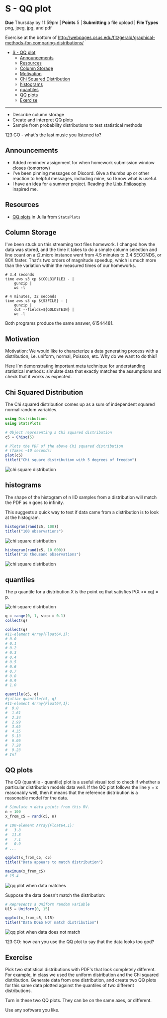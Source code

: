 # S - QQ plot

**Due** Thursday by 11:59pm | **Points** 5 | **Submitting** a file upload | **File Types** png, jpeg, jpg, and pdf

Exercise at the bottom of http://webpages.csus.edu/fitzgerald/graphical-methods-for-comparing-distributions/

- [S - QQ plot](#s---qq-plot)
  - [Announcements](#announcements)
  - [Resources](#resources)
  - [Column Storage](#column-storage)
  - [Motivation](#motivation)
  - [Chi Squared Distribution](#chi-squared-distribution)
  - [histograms](#histograms)
  - [quantiles](#quantiles)
  - [QQ plots](#qq-plots)
  - [Exercise](#exercise)

---

- Describe column storage
- Create and interpret QQ plots
- Sample from probability distributions to test statistical methods

123 GO - what's the last music you listened to?

## Announcements

- Added reminder assignment for when homework submission window closes (tomorrow)
- I've been pinning messages on Discord.
  Give a thumbs up or other reaction to helpful messages, including mine, so I know what is useful.
- I have an idea for a summer project.
  Reading the [Unix Philosophy](https://homepage.cs.uri.edu/~thenry/resources/unix_art/ch01s06.html) inspired me.

## Resources

- [QQ plots](https://github.com/JuliaPlots/StatsPlots.jl#quantile-quantile-plots) in Julia from `StatsPlots`

## Column Storage

I've been stuck on this streaming text files homework.
I changed how the data was stored, and the time it takes to do a simple column selection and line count on a t2.micro instance went from 4.5 minutes to 3.4 SECONDS, or 80X faster.
That's two orders of magnitude speedup, which is much more than the variation within the measured times of our homeworks.

```shell
# 3.4 seconds
time aws s3 cp ${COL31FILE} - |
    gunzip |
    wc -l

# 4 minutes, 32 seconds
time aws s3 cp ${S3FILE} - |
    gunzip |
    cut --fields=${GOLDSTEIN} |
    wc -l
```

Both programs produce the same answer, 61544481.

## Motivation

Motivation: We would like to characterize a data generating process with a distribution, i.e. uniform, normal, Poisson, etc.
Why do we want to do this?

Here I'm demonstrating important meta technique for understanding statistical methods: simulate data that exactly matches the assumptions and check that it works as expected.

## Chi Squared Distribution

The Chi squared distribution comes up as a sum of independent squared normal random variables.

```julia
using Distributions
using StatsPlots

# Object representing a Chi squared distribution
c5 = Chisq(5)

# Plots the PDF of the above Chi squared distribution
# (Takes ~10 seconds)
plot(c5)
title!("Chi square distribution with 5 degrees of freedom")
```

![chi square distribution](readme-images/chisquare5.png)

## histograms

The shape of the histogram of n IID samples from a distribution will match the PDF as n goes to infinity.

This suggests a quick way to test if data came from a distribution is to look at the histogram.

```julia
histogram(rand(c5, 100))
title!("100 observations")
```

![chi square distribution](readme-images/chisquare5_100.png)

```julia
histogram(rand(c5, 10_000))
title!("10 thousand observations")
```

![chi square distribution](readme-images/chisquare5_10k.png)

## quantiles

The p quantile for a distribution X is the point xq that satisfies P(X <= xq) = p.

![chi square distribution](readme-images/chisquare5.png)

```julia
q = range(0, 1, step = 0.1)
collect(q)

collect(q)
#11-element Array{Float64,1}:
# 0.0
# 0.1
# 0.2
# 0.3
# 0.4
# 0.5
# 0.6
# 0.7
# 0.8
# 0.9
# 1.0

quantile(c5, q)
#julia> quantile(c5, q)
#11-element Array{Float64,1}:
#  0.0
#  1.61
#  2.34
#  2.99
#  3.65
#  4.35
#  5.13
#  6.06
#  7.28
#  9.23
# Inf
```

## QQ plots

The QQ (quantile - quantile) plot is a useful visual tool to check if whether a particular distribution models data well.
If the QQ plot follows the line y = x reasonably well, then it means that the reference distribution is a reasonable model for the data.

```julia
# Simulate n data points from this RV.
n = 100
x_from_c5 = rand(c5, n)

# 100-element Array{Float64,1}:
#   3.8
#  11.8
#   7.1
#   0.9
# ...

qqplot(x_from_c5, c5)
title!("Data appears to match distribution")

maximum(x_from_c5)
# 15.4
```

![qq plot when data matches](readme-images/qq_from_chisquare5.png)

Suppose the data doesn't match the distribution:

```julia
# Represents a Uniform random variable
U15 = Uniform(0, 15)

qqplot(x_from_c5, U15)
title!("Data DOES NOT match distribution")
```

![qq plot when data does not match](readme-images/qq_not_match.png)

123 GO: how can you use the QQ plot to say that the data looks too god?

## Exercise

Pick two statistical distributions with PDF's that look completely different.
For example, in class we used the uniform distribution and the Chi squared distribution.
Generate data from one distribution, and create two QQ plots for this same data plotted against the quantiles of two different distributions.

Turn in these two QQ plots.
They can be on the same axes, or different.

Use any software you like.
